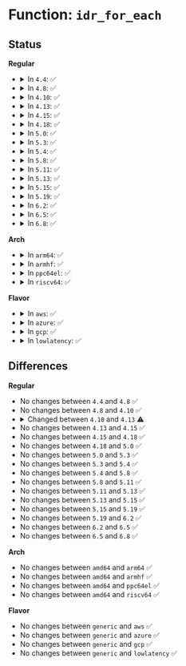 # Function: <code>idr_for_each</code>

## Status
<b>Regular</b>
<ul>
<li>
<details>
<summary>In <code>4.4</code>: ✅</summary>

```c
int idr_for_each(struct idr *idp, int (*fn)(int, void *, void *), void *data);
```

**Collision:** Unique Global

**Inline:** No

**Transformation:** False

**Instances:**

```
In lib/idr.c (ffffffff813e9bc0)
Location: lib/idr.c:686
Inline: False
Direct callers:
  - fs/notify/inotify/inotify_fsnotify.c:inotify_free_group_priv
  - ipc/shm.c:shm_destroy_orphaned
  - lib/idr.c:idr_is_empty
  - drivers/block/loop.c:loop_unregister_transfer
  - drivers/block/loop.c:loop_exit
  - drivers/scsi/sg.c:dev_seq_start
  - net/core/net_namespace.c:rtnl_net_dumpid
  - net/core/net_namespace.c:__peernet2id_alloc
```
**Symbols:**

```
ffffffff813e9bc0-ffffffff813e9cc3: idr_for_each (STB_GLOBAL)
```
</details>
</li>
<li>
<details>
<summary>In <code>4.8</code>: ✅</summary>

```c
int idr_for_each(struct idr *idp, int (*fn)(int, void *, void *), void *data);
```

**Collision:** Unique Global

**Inline:** No

**Transformation:** False

**Instances:**

```
In lib/idr.c (ffffffff8142ffa0)
Location: lib/idr.c:686
Inline: False
Direct callers:
  - fs/notify/inotify/inotify_fsnotify.c:inotify_free_group_priv
  - ipc/shm.c:shm_destroy_orphaned
  - lib/idr.c:idr_is_empty
  - drivers/block/loop.c:loop_exit
  - drivers/block/loop.c:loop_unregister_transfer
  - drivers/scsi/sg.c:dev_seq_start
  - net/core/net_namespace.c:rtnl_net_dumpid
  - net/core/net_namespace.c:__peernet2id_alloc
```
**Symbols:**

```
ffffffff8142ffa0-ffffffff814300a7: idr_for_each (STB_GLOBAL)
```
</details>
</li>
<li>
<details>
<summary>In <code>4.10</code>: ✅</summary>

```c
int idr_for_each(struct idr *idp, int (*fn)(int, void *, void *), void *data);
```

**Collision:** Unique Global

**Inline:** No

**Transformation:** False

**Instances:**

```
In lib/idr.c (ffffffff8144c1d0)
Location: lib/idr.c:686
Inline: False
Direct callers:
  - fs/notify/inotify/inotify_fsnotify.c:inotify_free_group_priv
  - ipc/shm.c:shm_destroy_orphaned
  - lib/idr.c:idr_is_empty
  - drivers/block/loop.c:loop_exit
  - drivers/block/loop.c:loop_unregister_transfer
  - drivers/scsi/sg.c:dev_seq_start
  - net/core/net_namespace.c:rtnl_net_dumpid
  - net/core/net_namespace.c:__peernet2id_alloc
```
**Symbols:**

```
ffffffff8144c1d0-ffffffff8144c2d5: idr_for_each (STB_GLOBAL)
```
</details>
</li>
<li>
<details>
<summary>In <code>4.13</code>: ✅</summary>

```c
int idr_for_each(const struct idr *idr, int (*fn)(int, void *, void *), void *data);
```

**Collision:** Unique Global

**Inline:** No

**Transformation:** False

**Instances:**

```
In lib/idr.c (ffffffff818ecab0)
Location: lib/idr.c:97
Inline: False
Direct callers:
  - fs/notify/inotify/inotify_fsnotify.c:inotify_free_group_priv
  - ipc/shm.c:shm_destroy_orphaned
  - drivers/block/loop.c:loop_exit
  - drivers/block/loop.c:loop_unregister_transfer
  - drivers/scsi/sg.c:dev_seq_start
  - net/core/net_namespace.c:rtnl_net_dumpid
  - net/core/net_namespace.c:__peernet2id_alloc
```
**Symbols:**

```
ffffffff818ecab0-ffffffff818ecb87: idr_for_each (STB_GLOBAL)
```
</details>
</li>
<li>
<details>
<summary>In <code>4.15</code>: ✅</summary>

```c
int idr_for_each(const struct idr *idr, int (*fn)(int, void *, void *), void *data);
```

**Collision:** Unique Global

**Inline:** No

**Transformation:** False

**Instances:**

```
In lib/idr.c (ffffffff81972ab0)
Location: lib/idr.c:84
Inline: False
Direct callers:
  - fs/notify/inotify/inotify_fsnotify.c:inotify_free_group_priv
  - ipc/shm.c:shm_destroy_orphaned
  - drivers/block/loop.c:loop_exit
  - drivers/block/loop.c:loop_unregister_transfer
  - drivers/scsi/sg.c:dev_seq_start
  - net/core/net_namespace.c:rtnl_net_dumpid
  - net/core/net_namespace.c:__peernet2id_alloc
```
**Symbols:**

```
ffffffff81972ab0-ffffffff81972b89: idr_for_each (STB_GLOBAL)
```
</details>
</li>
<li>
<details>
<summary>In <code>4.18</code>: ✅</summary>

```c
int idr_for_each(const struct idr *idr, int (*fn)(int, void *, void *), void *data);
```

**Collision:** Unique Global

**Inline:** No

**Transformation:** False

**Instances:**

```
In lib/idr.c (ffffffff819cf090)
Location: lib/idr.c:198
Inline: False
Direct callers:
  - fs/notify/inotify/inotify_fsnotify.c:inotify_free_group_priv
  - ipc/shm.c:shm_destroy_orphaned
  - drivers/block/loop.c:loop_exit
  - drivers/block/loop.c:loop_unregister_transfer
  - drivers/scsi/sg.c:dev_seq_start
  - net/core/net_namespace.c:rtnl_net_dumpid
  - net/core/net_namespace.c:__peernet2id_alloc
```
**Symbols:**

```
ffffffff819cf090-ffffffff819cf18b: idr_for_each (STB_GLOBAL)
```
</details>
</li>
<li>
<details>
<summary>In <code>5.0</code>: ✅</summary>

```c
int idr_for_each(const struct idr *idr, int (*fn)(int, void *, void *), void *data);
```

**Collision:** Unique Global

**Inline:** No

**Transformation:** False

**Instances:**

```
In lib/idr.c (ffffffff81a08420)
Location: lib/idr.c:194
Inline: False
Direct callers:
  - fs/notify/inotify/inotify_fsnotify.c:inotify_free_group_priv
  - ipc/shm.c:shm_destroy_orphaned
  - drivers/block/loop.c:loop_exit
  - drivers/block/loop.c:loop_unregister_transfer
  - drivers/scsi/sg.c:dev_seq_start
  - net/core/net_namespace.c:rtnl_net_dumpid
  - net/core/net_namespace.c:__peernet2id_alloc
```
**Symbols:**

```
ffffffff81a08420-ffffffff81a084e6: idr_for_each (STB_GLOBAL)
```
</details>
</li>
<li>
<details>
<summary>In <code>5.3</code>: ✅</summary>

```c
int idr_for_each(const struct idr *idr, int (*fn)(int, void *, void *), void *data);
```

**Collision:** Unique Global

**Inline:** No

**Transformation:** False

**Instances:**

```
In lib/idr.c (ffffffff81a77d60)
Location: lib/idr.c:195
Inline: False
Direct callers:
  - fs/notify/inotify/inotify_fsnotify.c:inotify_free_group_priv
  - ipc/shm.c:shm_destroy_orphaned
  - drivers/block/loop.c:loop_exit
  - drivers/block/loop.c:loop_unregister_transfer
  - drivers/scsi/sg.c:dev_seq_start
  - net/core/net_namespace.c:rtnl_net_dumpid
  - net/core/net_namespace.c:__peernet2id_alloc
```
**Symbols:**

```
ffffffff81a77d60-ffffffff81a77e2b: idr_for_each (STB_GLOBAL)
```
</details>
</li>
<li>
<details>
<summary>In <code>5.4</code>: ✅</summary>

```c
int idr_for_each(const struct idr *idr, int (*fn)(int, void *, void *), void *data);
```

**Collision:** Unique Global

**Inline:** No

**Transformation:** False

**Instances:**

```
In lib/idr.c (ffffffff81aaf150)
Location: lib/idr.c:195
Inline: False
Direct callers:
  - fs/notify/inotify/inotify_fsnotify.c:inotify_free_group_priv
  - ipc/shm.c:shm_destroy_orphaned
  - drivers/block/loop.c:loop_exit
  - drivers/block/loop.c:loop_unregister_transfer
  - drivers/scsi/sg.c:dev_seq_start
  - net/core/net_namespace.c:rtnl_net_dumpid
  - net/core/net_namespace.c:__peernet2id_alloc
```
**Symbols:**

```
ffffffff81aaf150-ffffffff81aaf21b: idr_for_each (STB_GLOBAL)
```
</details>
</li>
<li>
<details>
<summary>In <code>5.8</code>: ✅</summary>

```c
int idr_for_each(const struct idr *idr, int (*fn)(int, void *, void *), void *data);
```

**Collision:** Unique Global

**Inline:** No

**Transformation:** False

**Instances:**

```
In lib/idr.c (ffffffff815e8e80)
Location: lib/idr.c:195
Inline: False
Direct callers:
  - fs/notify/inotify/inotify_fsnotify.c:inotify_free_group_priv
  - fs/io_uring.c:__io_uring_show_fdinfo
  - fs/io_uring.c:io_ring_ctx_wait_and_kill
  - fs/io_uring.c:io_ring_ctx_free
  - ipc/shm.c:shm_destroy_orphaned
  - drivers/block/loop.c:loop_exit
  - drivers/block/loop.c:loop_unregister_transfer
  - drivers/scsi/sg.c:dev_seq_start
  - net/core/net_namespace.c:rtnl_net_dumpid
  - net/core/net_namespace.c:rtnl_net_dumpid_one
  - net/core/net_namespace.c:rtnl_net_getid
  - net/core/net_namespace.c:rtnl_net_getid
  - net/core/net_namespace.c:rtnl_net_newid
  - net/core/net_namespace.c:unhash_nsid
  - net/core/net_namespace.c:peernet_has_id
  - net/core/net_namespace.c:peernet2id_alloc
```
**Symbols:**

```
ffffffff815e8e80-ffffffff815e8f4b: idr_for_each (STB_GLOBAL)
```
</details>
</li>
<li>
<details>
<summary>In <code>5.11</code>: ✅</summary>

```c
int idr_for_each(const struct idr *idr, int (*fn)(int, void *, void *), void *data);
```

**Collision:** Unique Global

**Inline:** No

**Transformation:** False

**Instances:**

```
In lib/idr.c (ffffffff8160df30)
Location: lib/idr.c:195
Inline: False
Direct callers:
  - fs/notify/inotify/inotify_fsnotify.c:inotify_free_group_priv
  - fs/io_uring.c:__io_uring_show_fdinfo
  - fs/io_uring.c:io_ring_ctx_wait_and_kill
  - fs/io_uring.c:io_ring_ctx_free
  - ipc/shm.c:shm_destroy_orphaned
  - drivers/block/loop.c:loop_exit
  - drivers/block/loop.c:loop_unregister_transfer
  - drivers/scsi/sg.c:dev_seq_start
  - net/core/net_namespace.c:rtnl_net_dumpid
  - net/core/net_namespace.c:rtnl_net_dumpid_one
  - net/core/net_namespace.c:rtnl_net_getid
  - net/core/net_namespace.c:rtnl_net_getid
  - net/core/net_namespace.c:rtnl_net_newid
  - net/core/net_namespace.c:unhash_nsid
  - net/core/net_namespace.c:peernet_has_id
  - net/core/net_namespace.c:peernet2id_alloc
```
**Symbols:**

```
ffffffff8160df30-ffffffff8160dffb: idr_for_each (STB_GLOBAL)
```
</details>
</li>
<li>
<details>
<summary>In <code>5.13</code>: ✅</summary>

```c
int idr_for_each(const struct idr *idr, int (*fn)(int, void *, void *), void *data);
```

**Collision:** Unique Global

**Inline:** No

**Transformation:** False

**Instances:**

```
In lib/idr.c (ffffffff815f1680)
Location: lib/idr.c:195
Inline: False
Direct callers:
  - fs/notify/inotify/inotify_fsnotify.c:inotify_free_group_priv
  - ipc/shm.c:shm_destroy_orphaned
  - drivers/block/loop.c:loop_exit
  - drivers/block/loop.c:loop_unregister_transfer
  - drivers/scsi/sg.c:dev_seq_start
  - net/core/net_namespace.c:rtnl_net_dumpid
  - net/core/net_namespace.c:rtnl_net_dumpid_one
  - net/core/net_namespace.c:rtnl_net_getid
  - net/core/net_namespace.c:rtnl_net_getid
  - net/core/net_namespace.c:rtnl_net_newid
  - net/core/net_namespace.c:cleanup_net
  - net/core/net_namespace.c:peernet_has_id
  - net/core/net_namespace.c:peernet2id_alloc
```
**Symbols:**

```
ffffffff815f1680-ffffffff815f174b: idr_for_each (STB_GLOBAL)
```
</details>
</li>
<li>
<details>
<summary>In <code>5.15</code>: ✅</summary>

```c
int idr_for_each(const struct idr *idr, int (*fn)(int, void *, void *), void *data);
```

**Collision:** Unique Global

**Inline:** No

**Transformation:** False

**Instances:**

```
In lib/idr.c (ffffffff8165e7f0)
Location: lib/idr.c:195
Inline: False
Direct callers:
  - fs/notify/inotify/inotify_fsnotify.c:inotify_free_group_priv
  - ipc/shm.c:shm_destroy_orphaned
  - drivers/scsi/sg.c:dev_seq_start
  - net/core/net_namespace.c:rtnl_net_dumpid
  - net/core/net_namespace.c:rtnl_net_dumpid_one
  - net/core/net_namespace.c:rtnl_net_getid
  - net/core/net_namespace.c:rtnl_net_getid
  - net/core/net_namespace.c:rtnl_net_newid
  - net/core/net_namespace.c:cleanup_net
  - net/core/net_namespace.c:peernet_has_id
  - net/core/net_namespace.c:peernet2id_alloc
```
**Symbols:**

```
ffffffff8165e7f0-ffffffff8165e8bb: idr_for_each (STB_GLOBAL)
```
</details>
</li>
<li>
<details>
<summary>In <code>5.19</code>: ✅</summary>

```c
int idr_for_each(const struct idr *idr, int (*fn)(int, void *, void *), void *data);
```

**Collision:** Unique Global

**Inline:** No

**Transformation:** False

**Instances:**

```
In lib/idr.c (ffffffff81778020)
Location: lib/idr.c:195
Inline: False
Direct callers:
  - fs/notify/inotify/inotify_fsnotify.c:inotify_free_group_priv
  - ipc/shm.c:shm_destroy_orphaned
  - drivers/scsi/sg.c:dev_seq_start
  - net/core/net_namespace.c:rtnl_net_dumpid
  - net/core/net_namespace.c:rtnl_net_dumpid_one
  - net/core/net_namespace.c:rtnl_net_getid
  - net/core/net_namespace.c:rtnl_net_getid
  - net/core/net_namespace.c:rtnl_net_newid
  - net/core/net_namespace.c:cleanup_net
  - net/core/net_namespace.c:peernet_has_id
  - net/core/net_namespace.c:peernet2id_alloc
```
**Symbols:**

```
ffffffff81778020-ffffffff8177810a: idr_for_each (STB_GLOBAL)
```
</details>
</li>
<li>
<details>
<summary>In <code>6.2</code>: ✅</summary>

```c
int idr_for_each(const struct idr *idr, int (*fn)(int, void *, void *), void *data);
```

**Collision:** Unique Global

**Inline:** No

**Transformation:** False

**Instances:**

```
In lib/idr.c (ffffffff82020d70)
Location: lib/idr.c:195
Inline: False
Direct callers:
  - fs/notify/inotify/inotify_fsnotify.c:inotify_free_group_priv
  - ipc/shm.c:shm_destroy_orphaned
  - drivers/scsi/sg.c:dev_seq_start
  - net/core/net_namespace.c:rtnl_net_dumpid
  - net/core/net_namespace.c:rtnl_net_dumpid_one
  - net/core/net_namespace.c:rtnl_net_getid
  - net/core/net_namespace.c:rtnl_net_getid
  - net/core/net_namespace.c:rtnl_net_newid
  - net/core/net_namespace.c:cleanup_net
  - net/core/net_namespace.c:peernet_has_id
  - net/core/net_namespace.c:peernet2id_alloc
```
**Symbols:**

```
ffffffff82020d70-ffffffff82020e5a: idr_for_each (STB_GLOBAL)
```
</details>
</li>
<li>
<details>
<summary>In <code>6.5</code>: ✅</summary>

```c
int idr_for_each(const struct idr *idr, int (*fn)(int, void *, void *), void *data);
```

**Collision:** Unique Global

**Inline:** No

**Transformation:** False

**Instances:**

```
In lib/idr.c (ffffffff820a0d90)
Location: lib/idr.c:195
Inline: False
Direct callers:
  - fs/notify/inotify/inotify_fsnotify.c:inotify_free_group_priv
  - ipc/shm.c:shm_destroy_orphaned
  - drivers/scsi/sg.c:dev_seq_start
  - net/core/net_namespace.c:rtnl_net_dumpid
  - net/core/net_namespace.c:rtnl_net_dumpid_one
  - net/core/net_namespace.c:rtnl_net_getid
  - net/core/net_namespace.c:rtnl_net_getid
  - net/core/net_namespace.c:rtnl_net_newid
  - net/core/net_namespace.c:cleanup_net
  - net/core/net_namespace.c:peernet_has_id
  - net/core/net_namespace.c:peernet2id_alloc
```
**Symbols:**

```
ffffffff820a0d90-ffffffff820a0e7a: idr_for_each (STB_GLOBAL)
```
</details>
</li>
<li>
<details>
<summary>In <code>6.8</code>: ✅</summary>

```c
int idr_for_each(const struct idr *idr, int (*fn)(int, void *, void *), void *data);
```

**Collision:** Unique Global

**Inline:** No

**Transformation:** False

**Instances:**

```
In lib/idr.c (ffffffff82178d70)
Location: lib/idr.c:195
Inline: False
Direct callers:
  - fs/notify/inotify/inotify_fsnotify.c:inotify_free_group_priv
  - ipc/shm.c:shm_destroy_orphaned
  - drivers/scsi/sg.c:dev_seq_start
  - drivers/gpu/drm/drm_gem.c:drm_gem_release
  - drivers/gpu/drm/drm_syncobj.c:drm_syncobj_release
  - drivers/gpu/drm/drm_debugfs.c:drm_gem_name_info
  - net/core/net_namespace.c:rtnl_net_dumpid
  - net/core/net_namespace.c:rtnl_net_dumpid_one
  - net/core/net_namespace.c:rtnl_net_getid
  - net/core/net_namespace.c:rtnl_net_getid
  - net/core/net_namespace.c:rtnl_net_newid
  - net/core/net_namespace.c:cleanup_net
  - net/core/net_namespace.c:peernet_has_id
  - net/core/net_namespace.c:peernet2id_alloc
```
**Symbols:**

```
ffffffff82178d70-ffffffff82178e5a: idr_for_each (STB_GLOBAL)
```
</details>
</li>
</ul>
<b>Arch</b>
<ul>
<li>
<details>
<summary>In <code>arm64</code>: ✅</summary>

```c
int idr_for_each(const struct idr *idr, int (*fn)(int, void *, void *), void *data);
```

**Collision:** Unique Global

**Inline:** No

**Transformation:** False

**Instances:**

```
In lib/idr.c (ffff800010d88998)
Location: lib/idr.c:195
Inline: False
Direct callers:
  - fs/notify/inotify/inotify_fsnotify.c:inotify_free_group_priv
  - ipc/shm.c:shm_destroy_orphaned
  - drivers/block/loop.c:loop_exit
  - drivers/block/loop.c:loop_unregister_transfer
  - drivers/scsi/sg.c:dev_seq_start
  - drivers/firmware/arm_scmi/driver.c:scmi_remove
  - drivers/firmware/arm_scmi/driver.c:scmi_remove
  - net/core/net_namespace.c:rtnl_net_dumpid
  - net/core/net_namespace.c:__peernet2id_alloc
```
**Symbols:**

```
ffff800010d88998-ffff800010d88a84: idr_for_each (STB_GLOBAL)
```
</details>
</li>
<li>
<details>
<summary>In <code>armhf</code>: ✅</summary>

```c
int idr_for_each(const struct idr *idr, int (*fn)(int, void *, void *), void *data);
```

**Collision:** Unique Global

**Inline:** No

**Transformation:** False

**Instances:**

```
In lib/idr.c (c0e83850)
Location: lib/idr.c:195
Inline: False
Direct callers:
  - fs/notify/inotify/inotify_fsnotify.c:inotify_free_group_priv
  - ipc/shm.c:shm_destroy_orphaned
  - drivers/block/loop.c:loop_exit
  - drivers/block/loop.c:loop_unregister_transfer
  - drivers/scsi/sg.c:dev_seq_start
  - drivers/firmware/arm_scmi/driver.c:scmi_remove
  - drivers/firmware/arm_scmi/driver.c:scmi_remove
  - net/core/net_namespace.c:rtnl_net_dumpid
  - net/core/net_namespace.c:__peernet2id_alloc
```
**Symbols:**

```
c0e83850-c0e83964: idr_for_each (STB_GLOBAL)
```
</details>
</li>
<li>
<details>
<summary>In <code>ppc64el</code>: ✅</summary>

```c
int idr_for_each(const struct idr *idr, int (*fn)(int, void *, void *), void *data);
```

**Collision:** Unique Global

**Inline:** No

**Transformation:** False

**Instances:**

```
In lib/idr.c (c000000000ec9200)
Location: lib/idr.c:195
Inline: False
Direct callers:
  - fs/notify/inotify/inotify_fsnotify.c:inotify_free_group_priv
  - ipc/shm.c:shm_destroy_orphaned
  - drivers/block/loop.c:loop_exit
  - drivers/block/loop.c:loop_unregister_transfer
  - drivers/scsi/sg.c:dev_seq_start
  - net/core/net_namespace.c:rtnl_net_dumpid
  - net/core/net_namespace.c:__peernet2id_alloc
```
**Symbols:**

```
c000000000ec9200-c000000000ec9364: idr_for_each (STB_GLOBAL)
```
</details>
</li>
<li>
<details>
<summary>In <code>riscv64</code>: ✅</summary>

```c
int idr_for_each(const struct idr *idr, int (*fn)(int, void *, void *), void *data);
```

**Collision:** Unique Global

**Inline:** No

**Transformation:** False

**Instances:**

```
In lib/idr.c (ffffffe0008b2906)
Location: lib/idr.c:195
Inline: False
Direct callers:
  - fs/notify/inotify/inotify_fsnotify.c:inotify_free_group_priv
  - ipc/shm.c:shm_destroy_orphaned
  - drivers/block/loop.c:loop_exit
  - drivers/block/loop.c:loop_unregister_transfer
  - drivers/scsi/sg.c:dev_seq_start
  - net/core/net_namespace.c:rtnl_net_dumpid
  - net/core/net_namespace.c:__peernet2id_alloc
```
**Symbols:**

```
ffffffe0008b2906-ffffffe0008b299e: idr_for_each (STB_GLOBAL)
```
</details>
</li>
</ul>
<b>Flavor</b>
<ul>
<li>
<details>
<summary>In <code>aws</code>: ✅</summary>

```c
int idr_for_each(const struct idr *idr, int (*fn)(int, void *, void *), void *data);
```

**Collision:** Unique Global

**Inline:** No

**Transformation:** False

**Instances:**

```
In lib/idr.c (ffffffff81a4dfa0)
Location: lib/idr.c:195
Inline: False
Direct callers:
  - fs/notify/inotify/inotify_fsnotify.c:inotify_free_group_priv
  - ipc/shm.c:shm_destroy_orphaned
  - drivers/block/loop.c:loop_exit
  - drivers/block/loop.c:loop_unregister_transfer
  - drivers/scsi/sg.c:dev_seq_start
  - net/core/net_namespace.c:rtnl_net_dumpid
  - net/core/net_namespace.c:__peernet2id_alloc
```
**Symbols:**

```
ffffffff81a4dfa0-ffffffff81a4e06b: idr_for_each (STB_GLOBAL)
```
</details>
</li>
<li>
<details>
<summary>In <code>azure</code>: ✅</summary>

```c
int idr_for_each(const struct idr *idr, int (*fn)(int, void *, void *), void *data);
```

**Collision:** Unique Global

**Inline:** No

**Transformation:** False

**Instances:**

```
In lib/idr.c (ffffffff81a0b090)
Location: lib/idr.c:195
Inline: False
Direct callers:
  - fs/notify/inotify/inotify_fsnotify.c:inotify_free_group_priv
  - ipc/shm.c:shm_destroy_orphaned
  - drivers/block/loop.c:loop_exit
  - drivers/block/loop.c:loop_unregister_transfer
  - drivers/scsi/sg.c:dev_seq_start
  - net/core/net_namespace.c:rtnl_net_dumpid
  - net/core/net_namespace.c:__peernet2id_alloc
```
**Symbols:**

```
ffffffff81a0b090-ffffffff81a0b15b: idr_for_each (STB_GLOBAL)
```
</details>
</li>
<li>
<details>
<summary>In <code>gcp</code>: ✅</summary>

```c
int idr_for_each(const struct idr *idr, int (*fn)(int, void *, void *), void *data);
```

**Collision:** Unique Global

**Inline:** No

**Transformation:** False

**Instances:**

```
In lib/idr.c (ffffffff81aba390)
Location: lib/idr.c:195
Inline: False
Direct callers:
  - fs/notify/inotify/inotify_fsnotify.c:inotify_free_group_priv
  - ipc/shm.c:shm_destroy_orphaned
  - drivers/block/loop.c:loop_exit
  - drivers/block/loop.c:loop_unregister_transfer
  - drivers/scsi/sg.c:dev_seq_start
  - net/core/net_namespace.c:rtnl_net_dumpid
  - net/core/net_namespace.c:__peernet2id_alloc
```
**Symbols:**

```
ffffffff81aba390-ffffffff81aba45b: idr_for_each (STB_GLOBAL)
```
</details>
</li>
<li>
<details>
<summary>In <code>lowlatency</code>: ✅</summary>

```c
int idr_for_each(const struct idr *idr, int (*fn)(int, void *, void *), void *data);
```

**Collision:** Unique Global

**Inline:** No

**Transformation:** False

**Instances:**

```
In lib/idr.c (ffffffff81ac67e0)
Location: lib/idr.c:195
Inline: False
Direct callers:
  - fs/notify/inotify/inotify_fsnotify.c:inotify_free_group_priv
  - ipc/shm.c:shm_destroy_orphaned
  - drivers/block/loop.c:loop_exit
  - drivers/block/loop.c:loop_unregister_transfer
  - drivers/scsi/sg.c:dev_seq_start
  - net/core/net_namespace.c:rtnl_net_dumpid
  - net/core/net_namespace.c:__peernet2id_alloc
```
**Symbols:**

```
ffffffff81ac67e0-ffffffff81ac68ab: idr_for_each (STB_GLOBAL)
```
</details>
</li>
</ul>

## Differences
<b>Regular</b>
<ul>
<li>
No changes between <code>4.4</code> and <code>4.8</code> ✅
</li>
<li>
No changes between <code>4.8</code> and <code>4.10</code> ✅
</li>
<li>
<details>
<summary>Changed between <code>4.10</code> and <code>4.13</code> ⚠️</summary>
<ul>
<li>
<b>Param added. </b>
<code>const struct idr *idr</code>
</li>
<li>
<b>Param removed. </b>
<code>struct idr *idp</code>
</li>
</ul>
</details>
</li>
<li>
No changes between <code>4.13</code> and <code>4.15</code> ✅
</li>
<li>
No changes between <code>4.15</code> and <code>4.18</code> ✅
</li>
<li>
No changes between <code>4.18</code> and <code>5.0</code> ✅
</li>
<li>
No changes between <code>5.0</code> and <code>5.3</code> ✅
</li>
<li>
No changes between <code>5.3</code> and <code>5.4</code> ✅
</li>
<li>
No changes between <code>5.4</code> and <code>5.8</code> ✅
</li>
<li>
No changes between <code>5.8</code> and <code>5.11</code> ✅
</li>
<li>
No changes between <code>5.11</code> and <code>5.13</code> ✅
</li>
<li>
No changes between <code>5.13</code> and <code>5.15</code> ✅
</li>
<li>
No changes between <code>5.15</code> and <code>5.19</code> ✅
</li>
<li>
No changes between <code>5.19</code> and <code>6.2</code> ✅
</li>
<li>
No changes between <code>6.2</code> and <code>6.5</code> ✅
</li>
<li>
No changes between <code>6.5</code> and <code>6.8</code> ✅
</li>
</ul>
<b>Arch</b>
<ul>
<li>
No changes between <code>amd64</code> and <code>arm64</code> ✅
</li>
<li>
No changes between <code>amd64</code> and <code>armhf</code> ✅
</li>
<li>
No changes between <code>amd64</code> and <code>ppc64el</code> ✅
</li>
<li>
No changes between <code>amd64</code> and <code>riscv64</code> ✅
</li>
</ul>
<b>Flavor</b>
<ul>
<li>
No changes between <code>generic</code> and <code>aws</code> ✅
</li>
<li>
No changes between <code>generic</code> and <code>azure</code> ✅
</li>
<li>
No changes between <code>generic</code> and <code>gcp</code> ✅
</li>
<li>
No changes between <code>generic</code> and <code>lowlatency</code> ✅
</li>
</ul>
